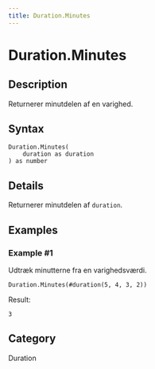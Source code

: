 ```yaml
---
title: Duration.Minutes
---
```


# Duration.Minutes


## Description

Returnerer minutdelen af en varighed.


## Syntax

```powerquery
Duration.Minutes(
    duration as duration
) as number
```


## Details

Returnerer minutdelen af <code>duration</code>.


## Examples

### Example #1 
Udtræk minutterne fra en varighedsværdi.
```powerquery
Duration.Minutes(#duration(5, 4, 3, 2))
```

Result: 
```powerquery
3
```




## Category
Duration
